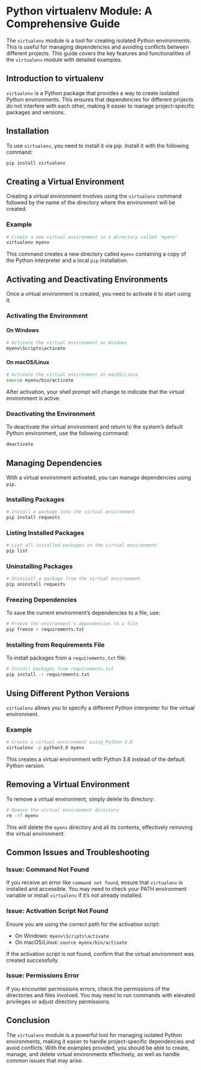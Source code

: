 # Python virtualenv Module: A Comprehensive Guide

The `virtualenv` module is a tool for creating isolated Python environments. This is useful for managing dependencies and avoiding conflicts between different projects. This guide covers the key features and functionalities of the `virtualenv` module with detailed examples.

## Introduction to virtualenv

`virtualenv` is a Python package that provides a way to create isolated Python environments. This ensures that dependencies for different projects do not interfere with each other, making it easier to manage project-specific packages and versions.

## Installation

To use `virtualenv`, you need to install it via pip. Install it with the following command:

```bash
pip install virtualenv
```

## Creating a Virtual Environment

Creating a virtual environment involves using the `virtualenv` command followed by the name of the directory where the environment will be created.

### Example

```bash
# Create a new virtual environment in a directory called 'myenv'
virtualenv myenv
```

This command creates a new directory called `myenv` containing a copy of the Python interpreter and a local `pip` installation.

## Activating and Deactivating Environments

Once a virtual environment is created, you need to activate it to start using it.

### Activating the Environment

#### On Windows

```bash
# Activate the virtual environment on Windows
myenv\Scripts\activate
```

#### On macOS/Linux

```bash
# Activate the virtual environment on macOS/Linux
source myenv/bin/activate
```

After activation, your shell prompt will change to indicate that the virtual environment is active.

### Deactivating the Environment

To deactivate the virtual environment and return to the system’s default Python environment, use the following command:

```bash
deactivate
```

## Managing Dependencies

With a virtual environment activated, you can manage dependencies using `pip`.

### Installing Packages

```bash
# Install a package into the virtual environment
pip install requests
```

### Listing Installed Packages

```bash
# List all installed packages in the virtual environment
pip list
```

### Uninstalling Packages

```bash
# Uninstall a package from the virtual environment
pip uninstall requests
```

### Freezing Dependencies

To save the current environment’s dependencies to a file, use:

```bash
# Freeze the environment's dependencies to a file
pip freeze > requirements.txt
```

### Installing from Requirements File

To install packages from a `requirements.txt` file:

```bash
# Install packages from requirements.txt
pip install -r requirements.txt
```

## Using Different Python Versions

`virtualenv` allows you to specify a different Python interpreter for the virtual environment.

### Example

```bash
# Create a virtual environment using Python 3.8
virtualenv -p python3.8 myenv
```

This creates a virtual environment with Python 3.8 instead of the default Python version.

## Removing a Virtual Environment

To remove a virtual environment, simply delete its directory:

```bash
# Remove the virtual environment directory
rm -rf myenv
```

This will delete the `myenv` directory and all its contents, effectively removing the virtual environment.

## Common Issues and Troubleshooting

### Issue: Command Not Found

If you receive an error like `command not found`, ensure that `virtualenv` is installed and accessible. You may need to check your PATH environment variable or install `virtualenv` if it’s not already installed.

### Issue: Activation Script Not Found

Ensure you are using the correct path for the activation script:

- On Windows: `myenv\Scripts\activate`
- On macOS/Linux: `source myenv/bin/activate`

If the activation script is not found, confirm that the virtual environment was created successfully.

### Issue: Permissions Error

If you encounter permissions errors, check the permissions of the directories and files involved. You may need to run commands with elevated privileges or adjust directory permissions.

## Conclusion

The `virtualenv` module is a powerful tool for managing isolated Python environments, making it easier to handle project-specific dependencies and avoid conflicts. With the examples provided, you should be able to create, manage, and delete virtual environments effectively, as well as handle common issues that may arise.